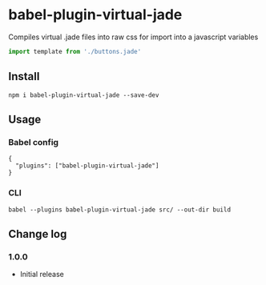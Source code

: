 # babel-plugin-virtual-jade

Compiles virtual .jade files into raw css for import into a javascript variables
```js
import template from './buttons.jade'
```

## Install

```
npm i babel-plugin-virtual-jade --save-dev
```

## Usage
### Babel config
```
{
  "plugins": ["babel-plugin-virtual-jade"]
}
```

### CLI
```
babel --plugins babel-plugin-virtual-jade src/ --out-dir build
```

## Change log

### 1.0.0
* Initial release

